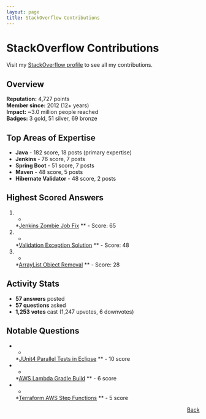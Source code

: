 ```yaml
---
layout: page
title: StackOverflow Contributions
---
```


# StackOverflow Contributions

Visit my <a href="https://stackoverflow.com/users/1645517/markus" target="_blank">StackOverflow
profile</a> to see all my contributions.

## Overview

**Reputation:** 4,727 points  
**Member since:** 2012 (12+ years)  
**Impact:** ~3.0 million people reached  
**Badges:** 3 gold, 51 silver, 69 bronze

## Top Areas of Expertise

- **Java** - 182 score, 18 posts (primary expertise)
- **Jenkins** - 76 score, 7 posts
- **Spring Boot** - 51 score, 7 posts
- **Maven** - 48 score, 5 posts
- **Hibernate Validator** - 48 score, 2 posts

## Highest Scored Answers

1. *
   *[Jenkins Zombie Job Fix](https://stackoverflow.com/questions/14456592/how-to-stop-an-unstoppable-zombie-job-on-jenkins-without-restarting-the-server/48279524#48279524)
   ** - Score: 65
2. *
   *[Validation Exception Solution](https://stackoverflow.com/questions/24386771/javax-validation-validationexception-hv000183-unable-to-load-javax-el-express/54750045#54750045)
   ** - Score: 48
3. *
   *[ArrayList Object Removal](https://stackoverflow.com/questions/13316629/remove-objects-from-an-arraylist-based-on-a-given-criteria/47833790#47833790)
   ** - Score: 28

## Activity Stats

- **57 answers** posted
- **57 questions** asked
- **1,253 votes** cast (1,247 upvotes, 6 downvotes)

## Notable Questions

- *
  *[JUnit4 Parallel Tests in Eclipse](https://stackoverflow.com/questions/13063552/run-junit4-tests-parallel-in-eclipse)
  ** - 10 score
- *
  *[AWS Lambda Gradle Build](https://stackoverflow.com/questions/57971003/build-aws-java-lambda-with-gradle-use-shadowjar-or-buildzip-for-archive-to-uplo)
  ** - 6 score
- *
  *[Terraform AWS Step Functions](https://stackoverflow.com/questions/54426135/terraform-what-is-the-uri-parameter-for-an-aws-api-gateway-integration-if-targe)
  ** - 5 score

<span style="float: right;">[Back](/#my-contributions)</span>
